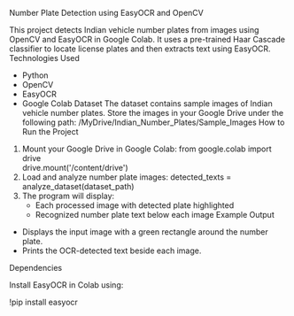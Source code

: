 Number Plate Detection using EasyOCR and OpenCV

This project detects Indian vehicle number plates from images using OpenCV and EasyOCR in Google Colab. 
It uses a pre-trained Haar Cascade classifier to locate license plates and then extracts text using EasyOCR.
Technologies Used
- Python
- OpenCV
- EasyOCR
- Google Colab
Dataset
The dataset contains sample images of Indian vehicle number plates. 
Store the images in your Google Drive under the following path:
/MyDrive/Indian_Number_Plates/Sample_Images
How to Run the Project
1. Mount your Google Drive in Google Colab:
from google.colab import drive  
drive.mount('/content/drive')
2. Load and analyze number plate images:
detected_texts = analyze_dataset(dataset_path)
3. The program will display:
   - Each processed image with detected plate highlighted
   - Recognized number plate text below each image
Example Output
- Displays the input image with a green rectangle around the number plate.
- Prints the OCR-detected text beside each image.

Dependencies

Install EasyOCR in Colab using:

!pip install easyocr


